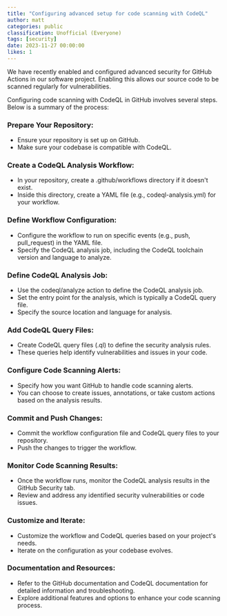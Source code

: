 ```yaml
---
title: "Configuring advanced setup for code scanning with CodeQL"
author: matt
categories: public
classification: Unofficial (Everyone)
tags: [security]
date: 2023-11-27 00:00:00 
likes: 1
---
```


We have recently enabled and configured advanced security for GitHub Actions in our software project. Enabling this allows our source code to be scanned regularly for vulnerabilities.

Configuring code scanning with CodeQL in GitHub involves several steps. Below is a summary of the process:

### Prepare Your Repository:

- Ensure your repository is set up on GitHub.
- Make sure your codebase is compatible with CodeQL.

### Create a CodeQL Analysis Workflow:

- In your repository, create a .github/workflows directory if it doesn't exist.
- Inside this directory, create a YAML file (e.g., codeql-analysis.yml) for your workflow.

### Define Workflow Configuration:

- Configure the workflow to run on specific events (e.g., push, pull_request) in the YAML file.
- Specify the CodeQL analysis job, including the CodeQL toolchain version and language to analyze.

### Define CodeQL Analysis Job:

- Use the codeql/analyze action to define the CodeQL analysis job.
- Set the entry point for the analysis, which is typically a CodeQL query file.
- Specify the source location and language for analysis.

### Add CodeQL Query Files:

- Create CodeQL query files (.ql) to define the security analysis rules.
- These queries help identify vulnerabilities and issues in your code.

### Configure Code Scanning Alerts:

- Specify how you want GitHub to handle code scanning alerts.
- You can choose to create issues, annotations, or take custom actions based on the analysis results.

### Commit and Push Changes:

- Commit the workflow configuration file and CodeQL query files to your repository.
- Push the changes to trigger the workflow.

### Monitor Code Scanning Results:

- Once the workflow runs, monitor the CodeQL analysis results in the GitHub Security tab.
- Review and address any identified security vulnerabilities or code issues.

### Customize and Iterate:

- Customize the workflow and CodeQL queries based on your project's needs.
- Iterate on the configuration as your codebase evolves.

### Documentation and Resources:

- Refer to the GitHub documentation and CodeQL documentation for detailed information and troubleshooting.
- Explore additional features and options to enhance your code scanning process.
